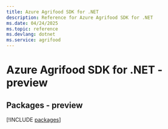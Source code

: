 ```yaml
---
title: Azure Agrifood SDK for .NET
description: Reference for Azure Agrifood SDK for .NET
ms.date: 04/24/2025
ms.topic: reference
ms.devlang: dotnet
ms.service: agrifood
---
```

# Azure Agrifood SDK for .NET - preview
## Packages - preview
[!INCLUDE [packages](agrifood-index.md)]